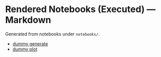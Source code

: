 # Rendered Notebooks (Executed) — Markdown

Generated from notebooks under `notebooks/`.

- [dummy generate](dummy_generate.md)
- [dummy plot](dummy_plot.md)

